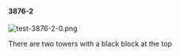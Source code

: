 #### 3876-2
![test-3876-2-0.png](https://github.com/lil-lab/nlvr/raw/master/nlvr/test/images/5/test-3876-2-0.png "test-3876-2-0.png")

There are two towers with a black block at the top